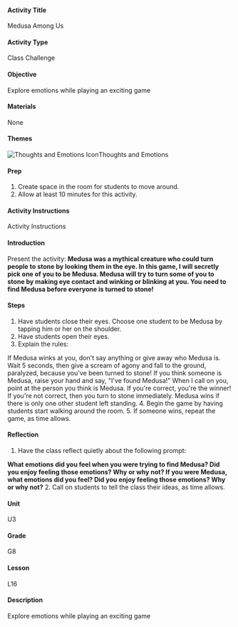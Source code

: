 #### Activity Title
Medusa Among Us
#### Activity Type
Class Challenge
#### Objective
Explore emotions while playing an exciting game
#### Materials
None
#### Themes
![Thoughts and Emotions Icon](http://v5cmservice.secondstep.org/MS3TP_IMAGES/SKILLS/SKILLS_SMALL_IMAGES/thoughts-and-emotions-sm.png)Thoughts and Emotions
 

#### Prep
1. Create space in the room for students to move around.
2. Allow at least 10 minutes for this activity.

#### Activity Instructions
Activity Instructions
#### Introduction
Present the activity: **Medusa was a mythical creature who could turn people to stone by looking them in the eye. In this game, I will secretly pick one of you to be Medusa. Medusa will try to turn some of you to stone by making eye contact and winking or blinking at you. You need to find Medusa before everyone is turned to stone!**
#### Steps
1. Have students close their eyes. Choose one student to be Medusa by tapping him or her on the shoulder.
2. Have students open their eyes.
3. Explain the rules:
            
If Medusa winks at you, don't say anything or give away who Medusa is. Wait 5 seconds, then give a scream of agony and fall to the ground, paralyzed, because you've been turned to stone!
If you think someone is Medusa, raise your hand and say, "I've found Medusa!" When I call on you, point at the person you think is Medusa.
If you're correct, you're the winner!
If you're not correct, then you turn to stone immediately.
Medusa wins if there is only one other student left standing.
4. Begin the game by having students start walking around the room.
5. If someone wins, repeat the game, as time allows.

#### Reflection
1. Have the class reflect quietly about the following prompt:

**What emotions did you feel when you were trying to find Medusa? Did you enjoy feeling those emotions? Why or why not? If you were Medusa, what emotions did you feel? Did you enjoy feeling those emotions? Why or why not?**
2. Call on students to tell the class their ideas, as time allows.

#### Unit
U3
#### Grade
G8
#### Lesson
L16
#### Description
Explore emotions while playing an exciting game
